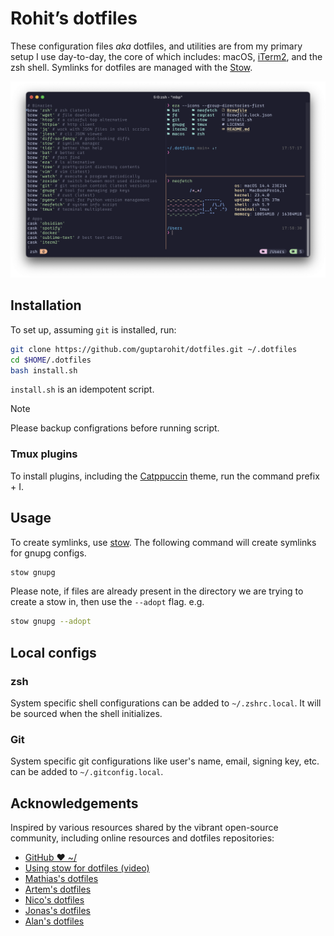 # Rohit’s dotfiles

These configuration files _aka_ dotfiles, and utilities are from my primary setup I use day-to-day, the core of which includes: macOS, [iTerm2](https://iterm2.com/), and the zsh shell. Symlinks for dotfiles are managed with the [Stow](https://www.gnu.org/software/stow/).

![iTerm2 setup screenshot](./.github/images/setup_screenshot.png)


## Installation
To set up, assuming `git` is installed, run:

```bash
git clone https://github.com/guptarohit/dotfiles.git ~/.dotfiles
cd $HOME/.dotfiles
bash install.sh
```

`install.sh` is an idempotent script.

> [!NOTE]
> Please backup configrations before running script.

### Tmux plugins
To install plugins, including the [Catppuccin](https://github.com/catppuccin/tmux) theme, run the command prefix + I.


## Usage
To create symlinks, use [stow](https://brandon.invergo.net/news/2012-05-26-using-gnu-stow-to-manage-your-dotfiles.html). The following command will create symlinks for gnupg configs.
```bash
stow gnupg
```

Please note, if files are already present in the directory we are trying to create a stow in, then use the `--adopt` flag.
e.g.
```bash
stow gnupg --adopt
```


## Local configs

### zsh
System specific shell configurations can be added to `~/.zshrc.local`. It will be sourced when the shell initializes.

### Git
System specific git configurations like user's name, email, signing key, etc. can be added to `~/.gitconfig.local`.


## Acknowledgements

Inspired by various resources shared by the vibrant open-source community, including online resources and dotfiles repositories:

- [GitHub ❤ ~/](http://dotfiles.github.io/)
- [Using stow for dotfiles (video)](https://www.youtube.com/watch?v=y6XCebnB9gs)
- [Mathias's dotfiles](https://github.com/mathiasbynens/dotfiles)
- [Artem's dotfiles](https://github.com/sapegin/dotfiles)
- [Nico's dotfiles](https://github.com/snics/dotfiles)
- [Jonas's dotfiles](https://github.com/JDevlieghere/dotfiles)
- [Alan's dotfiles](https://github.com/apinstein/dotfiles)
